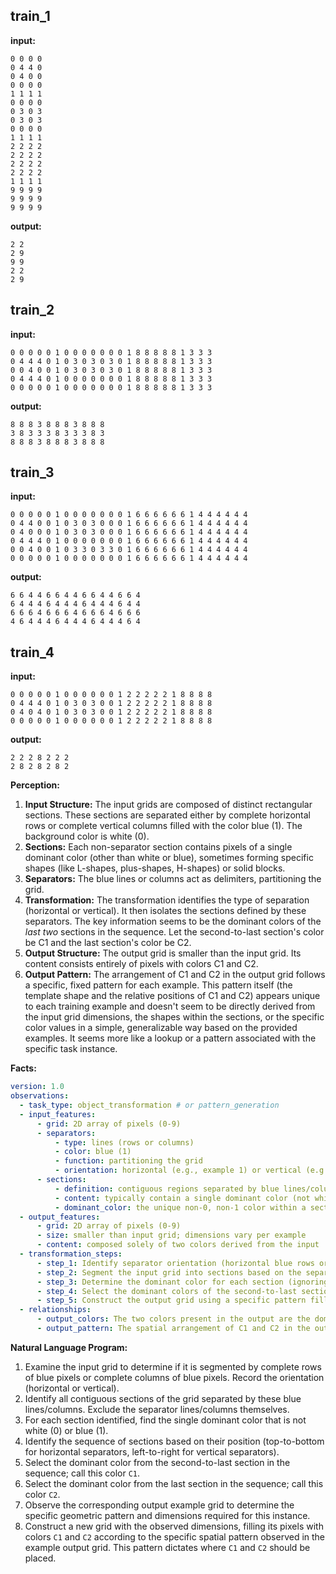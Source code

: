 
## train_1

**input:**
```
0 0 0 0
0 4 4 0
0 4 0 0
0 0 0 0
1 1 1 1
0 0 0 0
0 3 0 3
0 3 0 3
0 0 0 0
1 1 1 1
2 2 2 2
2 2 2 2
2 2 2 2
2 2 2 2
1 1 1 1
9 9 9 9
9 9 9 9
9 9 9 9
```


**output:**
```
2 2
2 9
9 9
2 2
2 9
```


## train_2

**input:**
```
0 0 0 0 0 1 0 0 0 0 0 0 0 1 8 8 8 8 8 1 3 3 3
0 4 4 4 0 1 0 3 0 3 0 3 0 1 8 8 8 8 8 1 3 3 3
0 0 4 0 0 1 0 3 0 3 0 3 0 1 8 8 8 8 8 1 3 3 3
0 4 4 4 0 1 0 0 0 0 0 0 0 1 8 8 8 8 8 1 3 3 3
0 0 0 0 0 1 0 0 0 0 0 0 0 1 8 8 8 8 8 1 3 3 3
```


**output:**
```
8 8 8 3 8 8 8 3 8 8 8
3 8 3 3 3 8 3 3 3 8 3
8 8 8 3 8 8 8 3 8 8 8
```


## train_3

**input:**
```
0 0 0 0 0 1 0 0 0 0 0 0 0 1 6 6 6 6 6 6 1 4 4 4 4 4 4
0 4 4 0 0 1 0 3 0 3 0 0 0 1 6 6 6 6 6 6 1 4 4 4 4 4 4
0 4 0 0 0 1 0 3 0 3 0 0 0 1 6 6 6 6 6 6 1 4 4 4 4 4 4
0 4 4 4 0 1 0 0 0 0 0 0 0 1 6 6 6 6 6 6 1 4 4 4 4 4 4
0 0 4 0 0 1 0 3 3 0 3 3 0 1 6 6 6 6 6 6 1 4 4 4 4 4 4
0 0 0 0 0 1 0 0 0 0 0 0 0 1 6 6 6 6 6 6 1 4 4 4 4 4 4
```


**output:**
```
6 6 4 4 6 6 4 4 6 6 4 4 6 6 4
6 4 4 4 6 4 4 4 6 4 4 4 6 4 4
6 6 6 4 6 6 6 4 6 6 6 4 6 6 6
4 6 4 4 4 6 4 4 4 6 4 4 4 6 4
```


## train_4

**input:**
```
0 0 0 0 0 1 0 0 0 0 0 0 1 2 2 2 2 2 1 8 8 8 8
0 4 4 4 0 1 0 3 0 3 0 0 1 2 2 2 2 2 1 8 8 8 8
0 4 0 4 0 1 0 3 0 3 0 0 1 2 2 2 2 2 1 8 8 8 8
0 0 0 0 0 1 0 0 0 0 0 0 1 2 2 2 2 2 1 8 8 8 8
```


**output:**
```
2 2 2 8 2 2 2
2 8 2 8 2 8 2
```

**Perception:**

1.  **Input Structure:** The input grids are composed of distinct rectangular sections. These sections are separated either by complete horizontal rows or complete vertical columns filled with the color blue (1). The background color is white (0).
2.  **Sections:** Each non-separator section contains pixels of a single dominant color (other than white or blue), sometimes forming specific shapes (like L-shapes, plus-shapes, H-shapes) or solid blocks.
3.  **Separators:** The blue lines or columns act as delimiters, partitioning the grid.
4.  **Transformation:** The transformation identifies the type of separation (horizontal or vertical). It then isolates the sections defined by these separators. The key information seems to be the dominant colors of the *last two* sections in the sequence. Let the second-to-last section's color be C1 and the last section's color be C2.
5.  **Output Structure:** The output grid is smaller than the input grid. Its content consists entirely of pixels with colors C1 and C2.
6.  **Output Pattern:** The arrangement of C1 and C2 in the output grid follows a specific, fixed pattern for each example. This pattern itself (the template shape and the relative positions of C1 and C2) appears unique to each training example and doesn't seem to be directly derived from the input grid dimensions, the shapes within the sections, or the specific color values in a simple, generalizable way based on the provided examples. It seems more like a lookup or a pattern associated with the specific task instance.

**Facts:**


```yaml
version: 1.0
observations:
  - task_type: object_transformation # or pattern_generation
  - input_features:
      - grid: 2D array of pixels (0-9)
      - separators:
          - type: lines (rows or columns)
          - color: blue (1)
          - function: partitioning the grid
          - orientation: horizontal (e.g., example 1) or vertical (e.g., examples 2, 3, 4) - consistent within an example
      - sections:
          - definition: contiguous regions separated by blue lines/columns
          - content: typically contain a single dominant color (not white 0, not blue 1) plus background white (0)
          - dominant_color: the unique non-0, non-1 color within a section
  - output_features:
      - grid: 2D array of pixels (0-9)
      - size: smaller than input grid; dimensions vary per example
      - content: composed solely of two colors derived from the input
  - transformation_steps:
      - step_1: Identify separator orientation (horizontal blue rows or vertical blue columns).
      - step_2: Segment the input grid into sections based on the separators.
      - step_3: Determine the dominant color for each section (ignoring white 0 and blue 1).
      - step_4: Select the dominant colors of the second-to-last section (C1) and the last section (C2).
      - step_5: Construct the output grid using a specific pattern filled with C1 and C2.
  - relationships:
      - output_colors: The two colors present in the output are the dominant colors of the last two sections identified in the input.
      - output_pattern: The spatial arrangement of C1 and C2 in the output grid appears to be a fixed template specific to each example, rather than algorithmically generated from input features in an obvious general way.
```


**Natural Language Program:**

1.  Examine the input grid to determine if it is segmented by complete rows of blue pixels or complete columns of blue pixels. Record the orientation (horizontal or vertical).
2.  Identify all contiguous sections of the grid separated by these blue lines/columns. Exclude the separator lines/columns themselves.
3.  For each section identified, find the single dominant color that is not white (0) or blue (1).
4.  Identify the sequence of sections based on their position (top-to-bottom for horizontal separators, left-to-right for vertical separators).
5.  Select the dominant color from the second-to-last section in the sequence; call this color `C1`.
6.  Select the dominant color from the last section in the sequence; call this color `C2`.
7.  Observe the corresponding output example grid to determine the specific geometric pattern and dimensions required for this instance.
8.  Construct a new grid with the observed dimensions, filling its pixels with colors `C1` and `C2` according to the specific spatial pattern observed in the example output grid. This pattern dictates where `C1` and `C2` should be placed.
